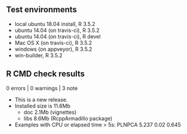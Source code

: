 ## Test environments

* local ubuntu 18.04 install, R 3.5.2
* ubuntu 14.04 (on travis-ci), R 3.5.2
* ubuntu 14.04 (on travis-ci), R devel
* Mac OS X (on travis-ci), R 3.5.2
* windows (on appveyor), R 3.5.2
* win-builder, R 3.5.2 

## R CMD check results

0 errors | 0 warnings | 3 note

* This is a new release.
* Installed size is 11.6Mb
    - doc 2.1Mb (vignettes)
    - libs 8.6Mb (RcppArmadillo package)
* Examples with CPU or elapsed time > 5s: PLNPCA 5.237 0.02 0.645

